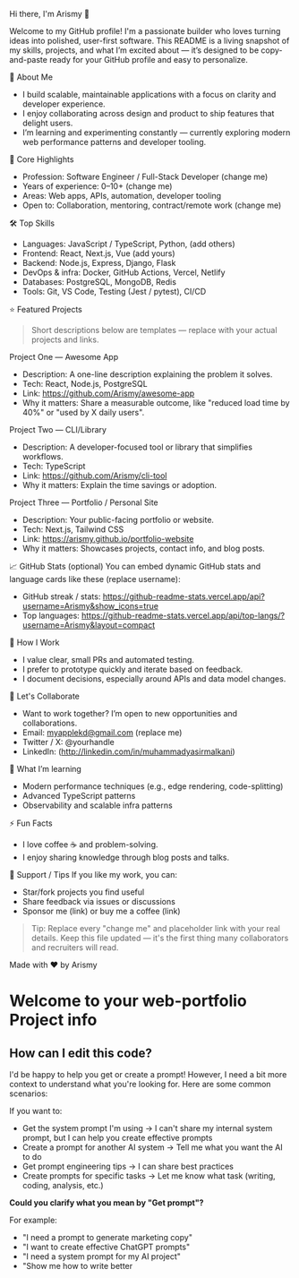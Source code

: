 Hi there, I'm Arismy 👋

Welcome to my GitHub profile! I'm a passionate builder who loves turning ideas into polished, user-first software. This README is a living snapshot of my skills, projects, and what I’m excited about — it’s designed to be copy-and-paste ready for your GitHub profile and easy to personalize.

🔭 About Me
- I build scalable, maintainable applications with a focus on clarity and developer experience.
- I enjoy collaborating across design and product to ship features that delight users.
- I’m learning and experimenting constantly — currently exploring modern web performance patterns and developer tooling.

🚀 Core Highlights
- Profession: Software Engineer / Full-Stack Developer (change me)
- Years of experience: 0–10+ (change me)
- Areas: Web apps, APIs, automation, developer tooling
- Open to: Collaboration, mentoring, contract/remote work (change me)

🛠️ Top Skills
- Languages: JavaScript / TypeScript, Python, (add others)
- Frontend: React, Next.js, Vue (add yours)
- Backend: Node.js, Express, Django, Flask
- DevOps & infra: Docker, GitHub Actions, Vercel, Netlify
- Databases: PostgreSQL, MongoDB, Redis
- Tools: Git, VS Code, Testing (Jest / pytest), CI/CD

⭐ Featured Projects
> Short descriptions below are templates — replace with your actual projects and links.

Project One — Awesome App
- Description: A one-line description explaining the problem it solves.
- Tech: React, Node.js, PostgreSQL
- Link: https://github.com/Arismy/awesome-app
- Why it matters: Share a measurable outcome, like "reduced load time by 40%" or "used by X daily users".

Project Two — CLI/Library
- Description: A developer-focused tool or library that simplifies workflows.
- Tech: TypeScript
- Link: https://github.com/Arismy/cli-tool
- Why it matters: Explain the time savings or adoption.

Project Three — Portfolio / Personal Site
- Description: Your public-facing portfolio or website.
- Tech: Next.js, Tailwind CSS
- Link: https://arismy.github.io/portfolio-website
- Why it matters: Showcases projects, contact info, and blog posts.

📈 GitHub Stats (optional)
You can embed dynamic GitHub stats and language cards like these (replace username):
- GitHub streak / stats: https://github-readme-stats.vercel.app/api?username=Arismy&show_icons=true
- Top languages: https://github-readme-stats.vercel.app/api/top-langs/?username=Arismy&layout=compact

💬 How I Work
- I value clear, small PRs and automated testing.
- I prefer to prototype quickly and iterate based on feedback.
- I document decisions, especially around APIs and data model changes.

🤝 Let's Collaborate
- Want to work together? I’m open to new opportunities and collaborations.
- Email: myapplekd@gmail.com (replace me)
- Twitter / X: @yourhandle
- LinkedIn: (http://linkedin.com/in/muhammadyasirmalkani)

👀 What I’m learning
- Modern performance techniques (e.g., edge rendering, code-splitting)
- Advanced TypeScript patterns
- Observability and scalable infra patterns

⚡ Fun Facts
- I love coffee ☕ and problem-solving.
- I enjoy sharing knowledge through blog posts and talks.

🙏 Support / Tips
If you like my work, you can:
- Star/fork projects you find useful
- Share feedback via issues or discussions
- Sponsor me (link) or buy me a coffee (link)

> Tip: Replace every "change me" and placeholder link with your real details. Keep this file updated — it's the first thing many collaborators and recruiters will read.

Made with ❤️ by Arismy

# Welcome to your web-portfolio Project info

## How can I edit this code?
I'd be happy to help you get or create a prompt! However, I need a bit more context to understand what you're looking for. Here are some common scenarios:

If you want to:
- Get the system prompt I'm using → I can't share my internal system prompt, but I can help you create effective prompts
- Create a prompt for another AI system → Tell me what you want the AI to do
- Get prompt engineering tips → I can share best practices
- Create prompts for specific tasks → Let me know what task (writing, coding, analysis, etc.)

**Could you clarify what you mean by "Get prompt"?**

For example:
- "I need a prompt to generate marketing copy"
- "I want to create effective ChatGPT prompts"
- "I need a system prompt for my AI project"
- "Show me how to write better 
